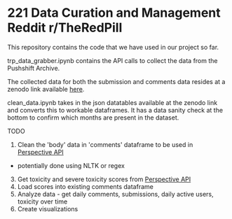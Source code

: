 # 221 Data Curation and Management Reddit r/TheRedPill

This repository contains the code that we have used in our project so far.

trp_data_grabber.ipynb contains the API calls to collect the data from the Pushshift Archive.

The collected data for both the submission and comments data resides at a zenodo link available [here](https://zenodo.org/record/6386942).


clean_data.ipynb takes in the json datatables available at the zenodo link and converts this to workable dataframes. It has a data sanity check at the bottom to confirm which months are present in the dataset.


TODO
1. Clean the 'body' data in 'comments' dataframe to be used in [Perspective API](https://www.perspectiveapi.com/)
  - potentially done using NLTK or regex
3. Get toxicity and severe toxicity scores from [Perspective API](https://www.perspectiveapi.com/)
4. Load scores into existing comments dataframe
5. Analyze data - get daily comments, submissions, daily active users, toxicity over time
6. Create visualizations
